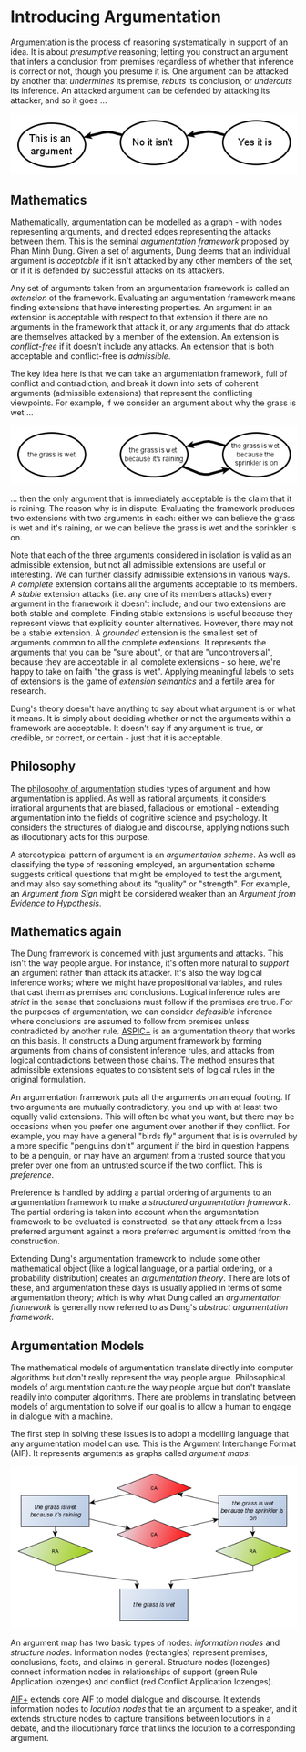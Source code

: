 # Introducing Argumentation
Argumentation is the process of reasoning systematically in support of an idea. It is about *presumptive* reasoning; letting you construct an argument that infers a conclusion from premises regardless of whether that inference is correct or not, though you presume it is. One argument can be attacked by another that *undermines* its premise, *rebuts* its conclusion, or *undercuts* its inference. An attacked argument can be defended by attacking its attacker, and so it goes ... 
 
![An argument](images/arg1.png) 
 
## Mathematics
Mathematically, argumentation can be modelled as a graph - with nodes representing arguments, and directed edges representing the attacks between them. This is the seminal *argumentation framework* proposed by Phan Minh Dung. Given a set of arguments, Dung deems that an individual argument is *acceptable* if it isn't attacked by any other members of the set, or if it is defended by successful attacks on its attackers.

Any set of arguments taken from an argumentation framework is called an *extension* of the framework. Evaluating an argumentation framework means finding extensions that have interesting properties. An argument in an extension is acceptable with respect to that extension if there are no arguments in the framework that attack it, or any arguments that do attack are themselves attacked by a member of the extension. An extension is *conflict-free* if it doesn't include any attacks. An extension that is both acceptable and conflict-free is *admissible*.

The key idea here is that we can take an argumentation framework, full of conflict and contradiction, and break it down into sets of coherent arguments \(admissible extensions\) that represent the conflicting viewpoints. For example, if we consider an argument about why the grass is wet ...

![An argument about rain](images/arg2.png)

... then the only argument that is immediately acceptable is the claim that it is raining. The reason why is in dispute. Evaluating the framework produces two extensions with two arguments in each: either we can believe the grass is wet and it's raining, or we can believe the grass is wet and the sprinkler is on.

Note that each of the three arguments considered in isolation is valid as an admissible extension, but not all admissible extensions are useful or interesting. We can further classify admissible extensions in various ways. A *complete* extension contains all the arguments acceptable to its members. A *stable* extension attacks \(i.e. any one of its members attacks\) every argument in the framework it doesn't include; and our two extensions are both stable and complete. Finding stable extensions is useful because they represent views that explicitly counter alternatives. However, there may not be a stable extension. A *grounded* extension is the smallest set of arguments common to all the complete extensions. It represents the arguments that you can be "sure about", or that are "uncontroversial", because they are acceptable in all complete extensions - so here, we're happy to take on faith "the grass is wet". Applying meaningful labels to sets of extensions is the game of *extension semantics* and a fertile area for research.
 
Dung's theory doesn't have anything to say about what argument is or what it means. It is simply about deciding whether or not the arguments within a framework are acceptable. It doesn't say if any argument is true, or credible, or correct, or certain - just that it is acceptable.
 
## Philosophy
The [philosophy of argumentation](https://plato.stanford.edu/entries/argument/#ArguTheo) studies types of argument and how argumentation is applied. As well as rational arguments, it considers irrational arguments that are biased, fallacious or emotional - extending argumentation into the fields of cognitive science and psychology. It considers the structures of dialogue and discourse, applying notions such as illocutionary acts for this purpose.


A stereotypical pattern of argument is an *argumentation scheme*. As well as classifying the type of reasoning employed, an argumentation scheme suggests critical questions that might be employed to test the argument, and may also say something about its "quality" or "strength". For example, an *Argument from Sign* might  be considered weaker than an *Argument from Evidence to Hypothesis*.

## Mathematics again
The Dung framework is concerned with just arguments and attacks. This isn't the way people argue. For instance, it's often more natural to *support* an argument rather than attack its attacker. It's also the way logical inference works; where we might have propositional variables, and rules that cast them as premises and conclusions. Logical inference rules are *strict* in the sense that conclusions must follow if the premises are true. For the purposes of argumentation, we can consider *defeasible* inference where conclusions are assumed to follow from premises unless contradicted by another rule. [ASPIC+](https://dstl.github.io/eleatics/doc/aspic.html) is an argumentation theory that works on this basis. It constructs a Dung argument framework by forming arguments from chains of consistent inference rules, and attacks from logical contradictions between those chains. The method ensures that admissible extensions equates to consistent sets of logical rules in the original formulation.

An argumentation framework puts all the arguments on an equal footing. If two arguments are mutually contradictory, you end up with at least two equally valid extensions. This will often be what you want, but there may be occasions when you prefer one argument over another if they conflict. For example, you may have a general "birds fly" argument that is is overruled by a more specific "penguins don't" argument if the bird in question happens to be a penguin, or may have an argument from a trusted source that you prefer over one from an untrusted source if the two conflict. This is *preference*.

Preference is handled by adding a partial ordering of arguments to an argumentation framework to make a *structured argumentation framework*. The partial ordering is taken into account when the argumentation framework to be evaluated is constructed, so that any attack from a less preferred argument against a more preferred argument is omitted from the construction.

Extending Dung's argumentation framework to include some other mathematical object \(like a logical language, or a partial ordering, or a probability distribution\) creates an *argumentation theory*. There are lots of these, and argumentation these days is usually applied in terms of some argumentation theory; which is why what Dung called an *argumentation framework* is generally now referred to as Dung's *abstract argumentation framework*. 

## Argumentation Models
The mathematical models of argumentation translate directly into computer algorithms but don't really represent the way people argue. Philosophical models of argumentation capture the way people argue but don't translate readily into computer algorithms. There are problems in translating between models of argumentation to solve if our goal is to allow a human to engage in dialogue with a machine.

The first step in solving these issues is to adopt a modelling language that any argumentation model can use. This is the Argument Interchange Format \(AIF\). It represents arguments as graphs called *argument maps*:

![AIF example](images/aifrain.png)

An argument map has two basic types of nodes: *information nodes* and *structure nodes*. Information nodes \(rectangles\) represent premises, conclusions, facts, and claims in general. Structure nodes \(lozenges\) connect information nodes in relationships of support \(green Rule Application lozenges\) and conflict \(red Conflict Application lozenges\).

[AIF+](https://dstl.github.io/eleatics/doc/grass-dialogue.html) extends core AIF to model dialogue and discourse. It extends information nodes to *locution nodes* that tie an argument to a speaker, and it extends structure nodes to capture transitions between locutions in a debate, and the illocutionary force that links the locution to a corresponding argument.

